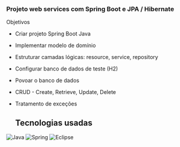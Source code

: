 ### Projeto web services com Spring Boot e JPA / Hibernate

Objetivos
- Criar projeto Spring Boot Java
- Implementar modelo de domínio
- Estruturar camadas lógicas: resource, service, repository
- Configurar banco de dados de teste (H2)
- Povoar o banco de dados
- CRUD - Create, Retrieve, Update, Delete
- Tratamento de exceções

  ## Tecnologias usadas
 ![Java](https://img.shields.io/badge/Java-ED8B00?style=for-the-badge&logo=openjdk&logoColor=white)
 ![Spring](https://img.shields.io/badge/Spring-6DB33F?style=for-the-badge&logo=spring&logoColor=white)
 ![Eclipse](https://img.shields.io/badge/Eclipse-2C2255?style=for-the-badge&logo=eclipse&logoColor=white)
